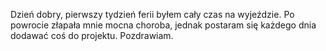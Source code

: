 Dzień dobry, pierwszy tydzień ferii byłem cały czas na wyjeździe. Po powrocie złapała mnie mocna choroba, jednak postaram się każdego dnia dodawać coś do projektu. Pozdrawiam.
